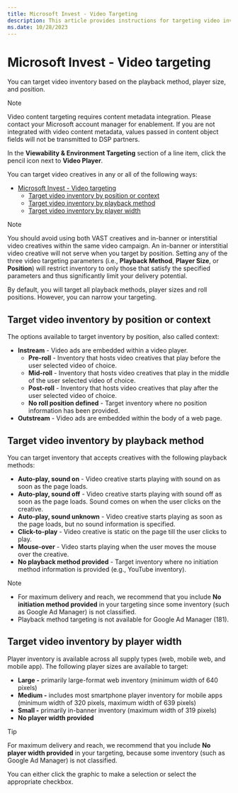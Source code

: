 ```yaml
---
title: Microsoft Invest - Video Targeting
description: This article provides instructions for targeting video inventory based on the position, playback method, and player width.
ms.date: 10/28/2023
---
```


# Microsoft Invest - Video targeting

You can target video inventory based on the playback method, player size, and position.

> [!NOTE]
> Video content targeting requires content metadata integration. Please contact your Microsoft account manager for enablement. If you are not integrated with video content metadata, values passed in content object fields will not be transmitted to DSP partners.

In the **Viewability & Environment Targeting** section of a line item, click the pencil icon next to **Video Player**.

You can target video creatives in any or all of the following ways:

- [Microsoft Invest - Video targeting](#microsoft-invest---video-targeting)
  - [Target video inventory by position or context](#target-video-inventory-by-position-or-context)
  - [Target video inventory by playback method](#target-video-inventory-by-playback-method)
  - [Target video inventory by player width](#target-video-inventory-by-player-width)

> [!NOTE]
> You should avoid using both VAST creatives and in-banner or interstitial video creatives within the same video campaign. An in-banner or interstitial video creative will not serve when you target by position. Setting any of the three video targeting parameters (i.e., **Playback Method**, **Player Size**, or **Position**) will restrict inventory to only those that satisfy the specified parameters and thus significantly limit your delivery potential.
>
> By default, you will target all playback methods, player sizes and roll positions. However, you can narrow your targeting.

## Target video inventory by position or context

The options available to target inventory by position, also called context:

- **Instream** - Video ads are embedded within a video player.
  - **Pre-roll** - Inventory that hosts video creatives that play before the user selected video of choice.
  - **Mid-roll** - Inventory that hosts video creatives that play in the middle of the user selected video of choice.
  - **Post-roll** - Inventory that hosts video creatives that play after the user selected video of choice.
  - **No roll position defined** - Target inventory where no position information has been provided.
- **Outstream** - Video ads are embedded within the body of a web page.

## Target video inventory by playback method

You can target inventory that accepts creatives with the following playback methods:

- **Auto-play, sound on** - Video creative starts playing with sound on as soon as the page loads.
- **Auto-play, sound off** - Video creative starts playing with sound off as soon as the page loads. Sound comes on when the user clicks on the creative.
- **Auto-play, sound unknown** - Video creative starts playing as soon as the page loads, but no sound information is specified.
- **Click-to-play** - Video creative is static on the page till the user clicks to play.
- **Mouse-over** - Video starts playing when the user moves the mouse over the creative.
- **No playback method provided** - Target inventory where no initiation method information is provided (e.g., YouTube inventory).

> [!NOTE]
> - For maximum delivery and reach, we recommend that you include **No initiation method provided** in your targeting since some inventory (such as Google Ad Manager) is not classified.
> - Playback method targeting is not available for Google Ad Manager (181).

## Target video inventory by player width

Player inventory is available across all supply types (web, mobile web, and mobile app). The following player sizes are available to target:

- **Large -** primarily large-format web inventory (minimum width of 640 pixels)
- **Medium -** includes most smartphone player inventory for mobile apps
  (minimum width of 320 pixels, maximum width of 639 pixels)
- **Small -** primarily in-banner inventory (maximum width of 319 pixels)
- **No player width provided**

> [!TIP]
> For maximum delivery and reach, we recommend that you include **No player width provided** in your targeting, because some inventory (such as Google Ad Manager) is not classified.

You can either click the graphic to make a selection or select the appropriate checkbox.
